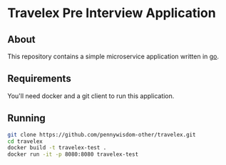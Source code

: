# Travelex Pre Interview Application #
## About ##
This repository contains a simple microservice application written in [go](http://golang.com).

## Requirements ##
You'll need docker and a git client to run this application.

## Running ##
```bash
git clone https://github.com/pennywisdom-other/travelex.git
cd travelex
docker build -t travelex-test .
docker run -it -p 8080:8080 travelex-test
```